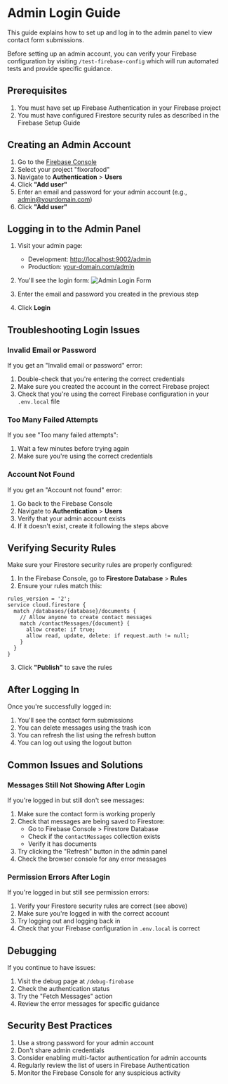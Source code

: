 # Admin Login Guide

This guide explains how to set up and log in to the admin panel to view contact form submissions.

Before setting up an admin account, you can verify your Firebase configuration by visiting `/test-firebase-config` which will run automated tests and provide specific guidance.

## Prerequisites

1. You must have set up Firebase Authentication in your Firebase project
2. You must have configured Firestore security rules as described in the Firebase Setup Guide

## Creating an Admin Account

1. Go to the [Firebase Console](https://console.firebase.google.com/)
2. Select your project "fixorafood"
3. Navigate to **Authentication** > **Users**
4. Click **"Add user"**
5. Enter an email and password for your admin account (e.g., admin@yourdomain.com)
6. Click **"Add user"**

## Logging in to the Admin Panel

1. Visit your admin page:
   - Development: [http://localhost:9002/admin](http://localhost:9002/admin)
   - Production: [your-domain.com/admin](your-domain.com/admin)

2. You'll see the login form:
   ![Admin Login Form](/docs/images/admin-login.png)

3. Enter the email and password you created in the previous step

4. Click **Login**

## Troubleshooting Login Issues

### Invalid Email or Password

If you get an "Invalid email or password" error:

1. Double-check that you're entering the correct credentials
2. Make sure you created the account in the correct Firebase project
3. Check that you're using the correct Firebase configuration in your `.env.local` file

### Too Many Failed Attempts

If you see "Too many failed attempts":

1. Wait a few minutes before trying again
2. Make sure you're using the correct credentials

### Account Not Found

If you get an "Account not found" error:

1. Go back to the Firebase Console
2. Navigate to **Authentication** > **Users**
3. Verify that your admin account exists
4. If it doesn't exist, create it following the steps above

## Verifying Security Rules

Make sure your Firestore security rules are properly configured:

1. In the Firebase Console, go to **Firestore Database** > **Rules**
2. Ensure your rules match this:

```
rules_version = '2';
service cloud.firestore {
  match /databases/{database}/documents {
    // Allow anyone to create contact messages
    match /contactMessages/{document} {
      allow create: if true;
      allow read, update, delete: if request.auth != null;
    }
  }
}
```

3. Click **"Publish"** to save the rules

## After Logging In

Once you're successfully logged in:

1. You'll see the contact form submissions
2. You can delete messages using the trash icon
3. You can refresh the list using the refresh button
4. You can log out using the logout button

## Common Issues and Solutions

### Messages Still Not Showing After Login

If you're logged in but still don't see messages:

1. Make sure the contact form is working properly
2. Check that messages are being saved to Firestore:
   - Go to Firebase Console > Firestore Database
   - Check if the `contactMessages` collection exists
   - Verify it has documents
3. Try clicking the "Refresh" button in the admin panel
4. Check the browser console for any error messages

### Permission Errors After Login

If you're logged in but still see permission errors:

1. Verify your Firestore security rules are correct (see above)
2. Make sure you're logged in with the correct account
3. Try logging out and logging back in
4. Check that your Firebase configuration in `.env.local` is correct

## Debugging

If you continue to have issues:

1. Visit the debug page at `/debug-firebase`
2. Check the authentication status
3. Try the "Fetch Messages" action
4. Review the error messages for specific guidance

## Security Best Practices

1. Use a strong password for your admin account
2. Don't share admin credentials
3. Consider enabling multi-factor authentication for admin accounts
4. Regularly review the list of users in Firebase Authentication
5. Monitor the Firebase Console for any suspicious activity